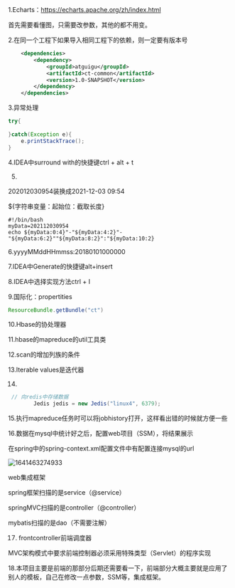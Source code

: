 1.Echarts：https://echarts.apache.org/zh/index.html

首先需要看懂图，只需要改参数，其他的都不用变。

2.在同一个工程下如果导入相同工程下的依赖，则一定要有版本号

```xml
    <dependencies>
        <dependency>
            <groupId>atguigu</groupId>
            <artifactId>ct-common</artifactId>
            <version>1.0-SNAPSHOT</version>
        </dependency>
    </dependencies>
```

3.异常处理

```java
try{
    
}catch(Exception e){
    e.printStackTrace();
}
```

4.IDEA中surround with的快捷键ctrl + alt + t

5.

202012030954装换成2021-12-03 09:54

${字符串变量：起始位：截取长度}

```shell
#!/bin/bash
myData=202112030954
echo ${myData:0:4}"-"${myData:4:2}"-"${myData:6:2}""${myData:8:2}":"${myData:10:2}
```

6.yyyyMMddHHmmss:20180101000000

7.IDEA中Generate的快捷键alt+insert

8.IDEA中选择实现方法ctrl + I

9.国际化：propertities

```java
ResourceBundle.getBundle("ct")
```

10.Hbase的协处理器

11.hbase的mapreduce的util工具类

12.scan的增加列族的条件

13.Iterable<Text> values是迭代器

14.

```java
 // 向redis中存储数据
        Jedis jedis = new Jedis("linux4", 6379);
```

15.执行mapreduce任务时可以将jobhistory打开，这样看出错的时候就方便一些

16.数据在mysql中统计好之后，配置web项目（SSM），将结果展示

在spring中的spring-context.xml配置文件中有配置连接mysql的url

![1641463274933](C:\Users\SHENHAI\AppData\Local\Temp\1641463274933.png)

web集成框架

spring框架扫描的是service（@service）

springMVC扫描的是controller（@controller）

mybatis扫描的是dao（不需要注解）

17. frontcontroller前端调度器

MVC架构模式中要求前端控制器必须采用特殊类型（Servlet）的程序实现

18.本项目主要是前端的那部分后期还需要看一下，前端部分大概主要就是应用了别人的模板，自己在修改一点参数，SSM等，集成框架。